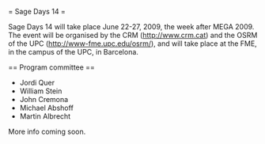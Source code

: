 = Sage Days 14 =

Sage Days 14 will take place June 22-27, 2009, the week after MEGA 2009. The event will be organised by the CRM (http://www.crm.cat) and the OSRM of the UPC (http://www-fme.upc.edu/osrm/), and will take place at the FME, in the campus of the UPC, in Barcelona.

== Program committee ==

 * Jordi Quer
 * William Stein
 * John Cremona
 * Michael Abshoff
 * Martin Albrecht

More info coming soon.
